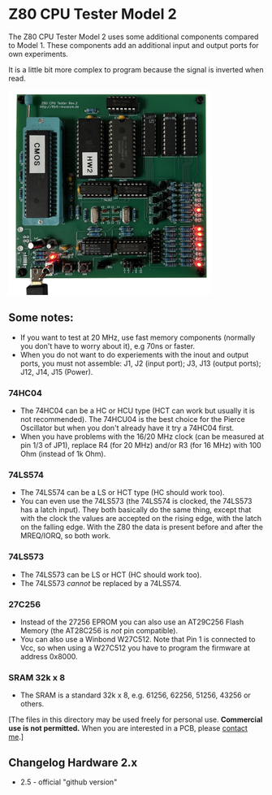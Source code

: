 # Z80 CPU Tester Model 2

The Z80 CPU Tester Model 2 uses some additional components compared to Model 1.
These components add an additional input and output ports for own experiments.

It is a little bit more complex to program because the signal is inverted when read.

<img src="/_pictures/z80cputester_v2.jpg" width="400">

## Some notes:

* If you want to test at 20 MHz, use fast memory components (normally you don't have to worry about it), e.g 70ns or faster.
* When you do not want to do experiements with the inout and output ports, you must not assemble: J1, J2 (input port); J3, J13 (output ports); J12, J14, J15 (Power).

### 74HC04

* The 74HC04 can be a HC or HCU type (HCT can work but usually it is not recommended). The 74HCU04 is the best choice for the Pierce Oscillator but when you don't already have it try a 74HC04 first.
* When you have problems with the 16/20 MHz clock (can be measured at pin 1/3 of JP1), replace R4 (for 20 MHz) and/or R3 (for 16 MHz) with 100 Ohm (instead of 1k Ohm).
### 74LS574

* The 74LS574 can be a LS or HCT type (HC should work too).
* You can even use the 74LS573 (the 74LS574 is clocked, the 74LS573 has a latch input). They both basically do the same thing, except that with the clock the values are accepted on the rising edge, with the latch on the falling edge. With the Z80 the data is present before and after the MREQ/IORQ, so both work.

### 74LS573

* The 74LS573 can be LS or HCT (HC should work too).
* The 74LS573 *cannot* be replaced by a 74LS574.

### 27C256

* Instead of the 27256 EPROM you can also use an AT29C256 Flash Memory (the AT28C256 is *not* pin compatible).
* You can also use a Winbond W27C512. Note that Pin 1 is connected to Vcc, so when using a W27C512 you have to program the firmware at address 0x8000.

### SRAM 32k x 8

* The SRAM is a standard 32k x 8, e.g. 61256, 62256, 51256, 43256 or others.

[The files in this directory may be used freely for personal use. **Commercial use is not permitted.** When you are interested in a PCB, please [contact me](https://8bit-museum.de/kontakt/).]

## Changelog Hardware 2.x

* 2.5 - official "github version"